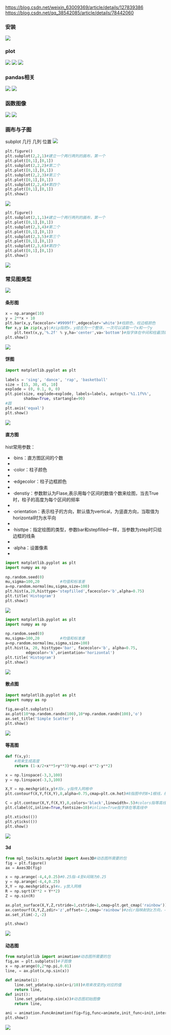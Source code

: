 <!--\

 * @Author: guanjiajun www.guanjiajun@ewake.com
 * @Date: 2023-07-04 15:26:20
 * @LastEditors: guanjiajun www.guanjiajun@ewake.com
 * @LastEditTime: 2023-07-04 18:45:46
 * @FilePath: \studys\programming\量化，数据分析\matpolotlib\matplotlib基础.md
 * @Description: 这是默认设置,请设置`customMade`, 打开koroFileHeader查看配置 进行设置: https://github.com/OBKoro1/koro1FileHeader/wiki/%E9%85%8D%E7%BD%AE<>
-->
<https://blog.csdn.net/weixin_63009369/article/details/127839386>\
<https://blog.csdn.net/qq_38542085/article/details/78442060>
### 安装
![](images/img-2023-07-04-18-47-23.png)
### plot
![](images/img-2023-07-04-18-53-53.png)
![](images/img-2023-07-04-18-59-15.png)
![](images/img-2023-07-04-19-05-28.png)
### pandas相关
![](images/img-2023-07-04-19-08-20.png)
![](images/img-2023-07-04-19-09-14.png)
### 函数图像
![](images/img-2023-07-04-19-13-11.png)
![](images/img-2023-07-04-19-16-28.png)
### 画布与子图
subplot 几行 几列 位置
![](images/img-2023-07-04-19-17-18.png)
```python
plt.figure()
plt.subplot(2,2,1)#建立一个两行两列的画布，第一个
plt.plot([0,1],[0,1])
plt.subplot(2,2,2)#第二个
plt.plot([0,1],[0,1])
plt.subplot(2,2,3)#第三个
plt.plot([0,1],[0,1])
plt.subplot(2,2,4)#第四个
plt.plot([0,1],[0,1])
plt.show()
```
![](images/img-2023-07-04-19-28-44.png)
```python
plt.figure()
plt.subplot(2,1,1)#建立一个两行两列的画布，第一个
plt.plot([0,1],[0,1])
plt.subplot(2,3,4)#第二个
plt.plot([0,1],[0,1])
plt.subplot(2,3,5)#第三个
plt.plot([0,1],[0,1])
plt.subplot(2,3,6)#第四个
plt.plot([0,1],[0,1])
plt.show()
```
![](images/img-2023-07-04-19-37-13.png)
### 常见图类型
![](images/img-2023-07-04-19-23-00.png)
#### 条形图
```python
x = np.arange(10)
y = 2**x + 10
plt.bar(x,y,facecolor='#9999ff',edgecolor='white')#柱颜色，柱边框颜色
for x,y in zip(x,y):#zip指把x，y结合为一个整体，一次可以读取一个x和一个y
    plt.text(x,y,'%.2f' % y,ha='center',va='bottom')#指字体在中间和柱最顶的顶部
plt.show()
```
![](images/img-2023-07-04-19-27-53.png)
#### 饼图
```python
import matplotlib.pyplot as plt
 
labels = 'sing', 'dance', 'rap', 'basketball'
size = [15, 30, 45, 10]
explode = (0, 0.1, 0, 0)
plt.pie(size, explode=explode, labels=labels, autopct='%1.1f%%',
        shadow=True, startangle=90)
#圆
plt.axis('equal')
plt.show()
```
![](images/img-2023-07-04-19-29-56.png)
#### 直方图
hist常用参数：

* ·bins：直方图区间的个数
* 
* ·color：柱子颜色
* 
* ·edgecolor：柱子边框颜色
* 
* ·denstiy：参数默认为Flase,表示用每个区间的数值个数来绘图，当去True时，柱子的高度为每个区间的频率
* 
* ·orientation：表示柱子的方向，默认值为vertical，为竖直方向，当取值为horizontal时为水平向
* 
* ·histtpe：指定绘图的类型，参数bar和stepfilled一样，当参数为step时只绘边框的线条
* 
* ·alpha：设置像素
* 
```python
import matplotlib.pyplot as plt
import numpy as np
 
np.random.seed(0)   
mu,sigma=100,20         #均值和标准差
a=np.random.normal(mu,sigma,size=100)
plt.hist(a,20,histtype='stepfilled',facecolor='b',alpha=0.75)
plt.title('Histogram')
plt.show()
```
![](images/img-2023-07-04-19-32-09.png)

```python
import matplotlib.pyplot as plt
import numpy as np
 
np.random.seed(0)
mu,sigma=100,20         #均值和标准差
a=np.random.normal(mu,sigma,size=100)
plt.hist(a, 20, histtype='bar', facecolor='b', alpha=0.75,
         edgecolor='k',orientation='horizontal')
plt.title('Histogram')
plt.show()
```
![](images/img-2023-07-04-19-32-47.png)
#### 散点图
```python
import matplotlib.pyplot as plt
import numpy as np
 
fig,ax=plt.subplots()
ax.plot(10*np.random.randn(100),10*np.random.randn(100),'o')
ax.set_title('Simple Scatter')
plt.show()
```
![](images/img-2023-07-04-19-34-12.png)
#### 等高图
```python
def f(x,y):
    #用来生成高度
    return (1-x/2+x**5+y**3)*np.exp(-x**2-y**2)

x = np.linspace(-3,3,100)
y = np.linspace(-3,3,100)

X,Y = np.meshgrid(x,y)#将x，y指传入网格中
plt.contourf(X,Y,f(X,Y),8,alpha=0.75,cmap=plt.cm.hot)#8指图中的8+1根线，绘制等温线，其中cmap指颜色

C = plt.contour(X,Y,f(X,Y),8,colors='black',linewidth=.5)#colors指等高线颜色
plt.clabel(C,inline=True,fontsize=10)#inline=True指字体在等高线中

plt.xticks(())
plt.yticks(())
plt.show()
```
![](images/img-2023-07-04-19-35-33.png)
#### 3d
```python
from mpl_toolkits.mplot3d import Axes3D#动态图所需要的包
fig = plt.figure()
ax = Axes3D(fig)

x = np.arange(-4,4,0.25)#0.25指-4至4间隔为0.25
y = np.arange(-4,4,0.25)
X,Y = np.meshgrid(x,y)#x，y放入网格
R = np.sqrt(X**2 + Y**2)
Z = np.sin(R)

ax.plot_surface(X,Y,Z,rstride=1,cstride=1,cmap=plt.get_cmap('rainbow'))#rstride=1指x方向和y方向的色块大小
ax.contourf(X,Y,Z,zdir='z',offset=-2,cmap='rainbow')#zdir指映射到z方向，-2代表映射到了z=-2
ax.set_zlim(-2,-2)

plt.show()
```
![](images/img-2023-07-04-19-36-25.png)
#### 动态图
```python
from matplotlib import animation#动态图所需要的包
fig,ax = plt.subplots()#子图像
x = np.arange(0,2*np.pi,0.01)
line, = ax.plot(x,np.sin(x))

def animate(i):
    line.set_ydata(np.sin(x+i/10))#用来改变的y对应的值
    return line,
def init():
    line.set_ydata(np.sin(x))#动态图初始图像
    return line,

ani = animation.FuncAnimation(fig=fig,func=animate,init_func=init,interval=20)#动态作图的方法，func动态图函数，init_func初始化函数，interval指图像改变的时间间隔
plt.show()
```
![](images/img-2023-07-04-19-38-07.png)

